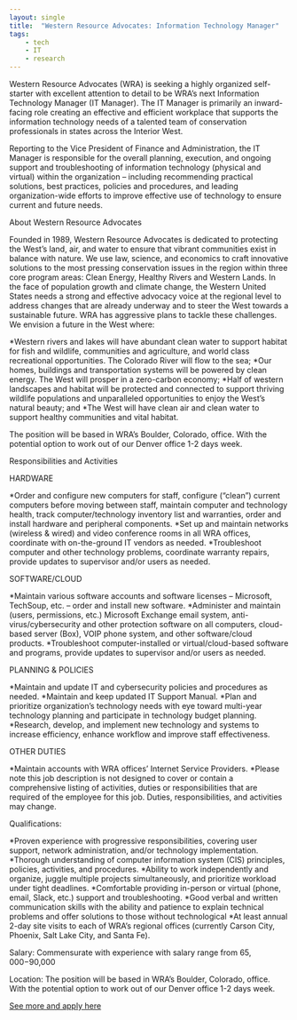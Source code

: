 ```yaml
---
layout: single
title:  "Western Resource Advocates: Information Technology Manager"
tags: 
    - tech
    - IT
    - research
---
```

Western Resource Advocates (WRA) is seeking a highly organized self-starter with excellent attention to detail to be WRA’s next Information Technology Manager (IT Manager).  The IT Manager is primarily an inward-facing role creating an effective and efficient workplace that supports the information technology needs of a talented team of conservation professionals in states across the Interior West.

Reporting to the Vice President of Finance and Administration, the IT Manager is responsible for the overall planning, execution, and ongoing support and troubleshooting of information technology (physical and virtual) within the organization – including recommending practical solutions, best practices, policies and procedures, and leading organization-wide efforts to improve effective use of technology to ensure current and future needs.  

About Western Resource Advocates

Founded in 1989, Western Resource Advocates is dedicated to protecting the West’s land, air, and water to ensure that vibrant communities exist in balance with nature. We use law, science, and economics to craft innovative solutions to the most pressing conservation issues in the region within three core program areas: Clean Energy, Healthy Rivers and Western Lands.
In the face of population growth and climate change, the Western United States needs a strong and effective advocacy voice at the regional level to address changes that are already underway and to steer the West towards a sustainable future. WRA has aggressive plans to tackle these challenges. We envision a future in the West where:

*Western rivers and lakes will have abundant clean water to support habitat for fish and wildlife, communities and agriculture, and world class recreational opportunities. The Colorado River will flow to the sea;
*Our homes, buildings and transportation systems will be powered by clean energy. The West will prosper in a zero-carbon economy;
*Half of western landscapes and habitat will be protected and connected to support thriving wildlife populations and unparalleled opportunities to enjoy the West’s natural beauty; and
*The West will have clean air and clean water to support healthy communities and vital habitat.

The position will be based in WRA’s Boulder, Colorado, office. With the potential option to work out of our Denver office 1-2 days week. 

Responsibilities and Activities

HARDWARE

*Order and configure new computers for staff, configure (“clean”) current computers before moving between staff, maintain computer and technology health, track computer/technology inventory list and warranties, order and install hardware and peripheral components.
*Set up and maintain networks (wireless & wired) and video conference rooms in all WRA offices, coordinate with on-the-ground IT vendors as needed.
*Troubleshoot computer and other technology problems, coordinate warranty repairs, provide updates to supervisor and/or users as needed.

SOFTWARE/CLOUD

*Maintain various software accounts and software licenses – Microsoft, TechSoup, etc. – order and install new software.
*Administer and maintain (users, permissions, etc.) Microsoft Exchange email system, anti-virus/cybersecurity and other protection software on all computers, cloud-based server (Box), VOIP phone system, and other software/cloud products.
*Troubleshoot computer-installed or virtual/cloud-based software and programs, provide updates to supervisor and/or users as needed.

PLANNING & POLICIES

*Maintain and update IT and cybersecurity policies and procedures as needed.
*Maintain and keep updated IT Support Manual.
*Plan and prioritize organization’s technology needs with eye toward multi-year technology planning and participate in technology budget planning.
*Research, develop, and implement new technology and systems to increase efficiency, enhance workflow and improve staff effectiveness.

OTHER DUTIES

*Maintain accounts with WRA offices’ Internet Service Providers.
*Please note this job description is not designed to cover or contain a comprehensive listing of activities, duties or responsibilities that are required of the employee for this job. Duties, responsibilities, and activities may change.

Qualifications: 

*Proven experience with progressive responsibilities, covering user support, network administration, and/or technology implementation.
*Thorough understanding of computer information system (CIS) principles, policies, activities, and procedures.
*Ability to work independently and organize, juggle multiple projects simultaneously, and prioritize workload under tight deadlines.
*Comfortable providing in-person or virtual (phone, email, Slack, etc.) support and troubleshooting.
*Good verbal and written communication skills with the ability and patience to explain technical problems and offer solutions to those without technological
*At least annual 2-day site visits to each of WRA’s regional offices (currently Carson City, Phoenix, Salt Lake City, and Santa Fe).

Salary: Commensurate with experience with salary range from $65,000-$90,000

Location: The position will be based in WRA’s Boulder, Colorado, office. With the potential option to work out of our Denver office 1-2 days week. 

[See more and apply here](https://westernresourceadvocates.org/careers/information-technology-manager/)

